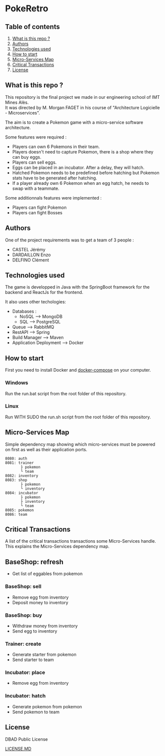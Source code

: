 # PokeRetro

## Table of contents

1. [What is this repo ?](#what-is-this-repo-)
2. [Authors](#authors)
3. [Technologies used](#technologies-used)
4. [How to start](#how-to-start)
5. [Micro-Services Map](#micro-services-map)
6. [Critical Transactions](#critical-transactions)
7. [License](#license)

## What is this repo ?

This repository is the final project we made in our engineering school of IMT Mines Alès.  
It was directed by M. Morgan FAGET in his course of "Architecture Logicielle - Microservices".

The aim is to create a Pokemon game with a micro-service software architecture.

Some features were required :
- Players can own 6 Pokemons in their team.
- Players doesn't need to capture Pokemon, there is a shop where they can buy eggs.
- Players can sell eggs.
- Eggs can be placed in an incubator. After a delay, they will hatch.
- Hatched Pokemon needs to be predefined before hatching but Pokemon stats have to be generated after hatching.
- If a player already own 6 Pokemon when an egg hatch, he needs to swap with a teammate.

Some additionnals features were implemented :
- Players can fight Pokemon
- Players can fight Bosses

## Authors

One of the project requirements was to get a team of 3 people :
- CASTEL Jérémy
- DARDAILLON Enzo
- DELFINO Clément

## Technologies used

The game is developped in Java with the SpringBoot framework for the backend and ReactJs for the frontend.

It also uses other techologies:
- Databases :
  - NoSQL --> MongoDB
  - SQL --> PostgreSQL
- Queue --> RabbitMQ
- RestAPI --> Spring
- Build Manager --> Maven
- Application Deployment --> Docker

## How to start

First you need to install Docker and [docker-compose](https://docs.docker.com/compose/install/) on your computer.

### Windows

Run the run.bat script from the root folder of this repository.

### Linux

Run WITH SUDO the run.sh script from the root folder of this repository.

## Micro-Services Map

Simple dependency map showing which micro-services must be powered on first as well as their application ports.

```
8080: auth
8081: trainer
       ├ pokemon
       └ team
8082: inventory
8083: shop
       ├ pokemon
       └ inventory
8084: incubator
       ├ pokemon
       ├ inventory
       └ team
8085: pokemon
8086: team
```

## Critical Transactions

A list of the critical transactions transactions some Micro-Services handle. This explains the Micro-Services dependency map.

## BaseShop: refresh

- Get list of eggables from pokemon

### BaseShop: sell

- Remove egg from inventory
- Deposit money to inventory

### BaseShop: buy

- Withdraw money from inventory
- Send egg to inventory

### Trainer: create

- Generate starter from pokemon
- Send starter to team

### Incubator: place

- Remove egg from inventory

### Incubator: hatch

- Generate pokemon from pokemon
- Send pokemon to team

## License

DBAD Public License

[LICENSE.MD](https://github.com/CastelJeremy/pokeretro/blob/main/LICENSE.md)
